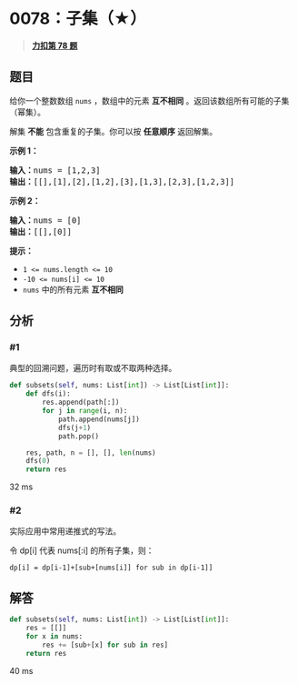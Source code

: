# 0078：子集（★）


> <u>**[力扣第 78 题](https://leetcode.cn/problems/subsets/)**</u>

## 题目

<p>给你一个整数数组 <code>nums</code> ，数组中的元素 <strong>互不相同</strong> 。返回该数组所有可能的子集（幂集）。</p>

<p>解集 <strong>不能</strong> 包含重复的子集。你可以按 <strong>任意顺序</strong> 返回解集。</p>



<p><strong>示例 1：</strong></p>

<pre>
<strong>输入：</strong>nums = [1,2,3]
<strong>输出：</strong>[[],[1],[2],[1,2],[3],[1,3],[2,3],[1,2,3]]
</pre>

<p><strong>示例 2：</strong></p>

<pre>
<strong>输入：</strong>nums = [0]
<strong>输出：</strong>[[],[0]]
</pre>



<p><strong>提示：</strong></p>

<ul>
<li><code>1 <= nums.length <= 10</code></li>
<li><code>-10 <= nums[i] <= 10</code></li>
<li><code>nums</code> 中的所有元素 <strong>互不相同</strong></li>
</ul>


## 分析

### #1

典型的回溯问题，遍历时有取或不取两种选择。

```python
def subsets(self, nums: List[int]) -> List[List[int]]:
    def dfs(i):
        res.append(path[:])
        for j in range(i, n):
            path.append(nums[j])
            dfs(j+1)
            path.pop()

    res, path, n = [], [], len(nums)
    dfs(0)
    return res
```
32 ms

### #2

实际应用中常用递推式的写法。

令 dp[i] 代表 nums[:i] 的所有子集，则：

	dp[i] = dp[i-1]+[sub+[nums[i]] for sub in dp[i-1]]
	
## 解答

```python
def subsets(self, nums: List[int]) -> List[List[int]]:
    res = [[]]
    for x in nums:
        res += [sub+[x] for sub in res]
    return res
```
40 ms
